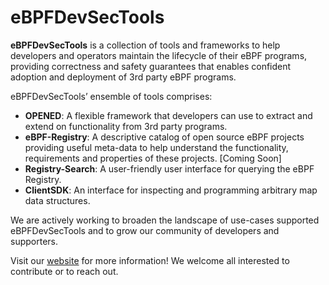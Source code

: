 # eBPFDevSecTools

**eBPFDevSecTools** is a collection of tools and frameworks to help developers and operators maintain the lifecycle of their eBPF programs, providing correctness and safety guarantees that enables confident adoption and deployment of 3rd party eBPF programs.  

eBPFDevSecTools’ ensemble of tools comprises:

 * **OPENED**: A flexible framework that developers can use to extract and extend on functionality from 3rd party programs. 
 * **eBPF-Registry**: A descriptive catalog of open source eBPF projects providing useful meta-data to help understand the functionality, requirements and properties of these projects. [Coming Soon]
 * **Registry-Search**: A user-friendly user interface for querying  the eBPF Registry. 
 * **ClientSDK**: An interface for inspecting and programming arbitrary map data structures.  

We are actively working to broaden the landscape of use-cases supported eBPFDevSecTools and to grow our community of developers and supporters. 

Visit our [website](https://ebpfdevsectools.github.io) for more information! We welcome all interested to contribute or to reach out.

